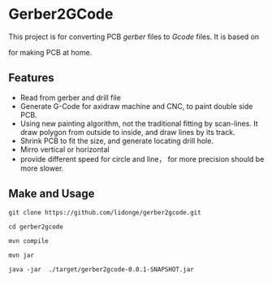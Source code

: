 # Gerber2GCode

This project is for converting PCB  *gerber* files to *Gcode* files.  It is based on 

[gerber2png]: https://github.com/dgonner/gerber2png

for making PCB at home.

## Features

* Read from gerber and drill file
* Generate G-Code for axidraw machine and CNC, to paint double side PCB.
* Using new painting algorithm, not the traditional fitting by scan-lines.  It draw polygon from outside to inside, and draw lines by its track.
* Shrink PCB to fit the size, and generate locating drill hole.
* Mirro vertical or horizontal
* provide different speed for circle and line， for more precision should be more slower.



## Make and Usage

`git clone https://github.com/lidonge/gerber2gcode.git`

`cd gerber2gcode` 

`mvn compile`

`mvn jar`

`java -jar  ./target/gerber2gcode-0.0.1-SNAPSHOT.jar`